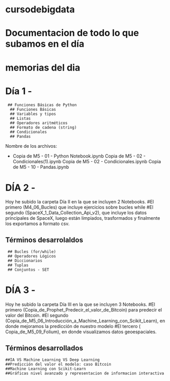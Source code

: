 # cursodebigdata 
# Documentacion de todo lo que subamos en el día 
# memorias del dia 

# Día 1 - 
     ## Funciones Básicas de Python 
      ## Funciones Básicas
      ## Variables y tipos
      ## Listas
      ## Operadores aritméticos
      ## Formato de cadena (string)
      ## Condicionales
      ## Pandas 
Nombre de los archivos: 
- Copia de M5 - 01 - Python Notebook.ipynb
Copia de M5 - 02 - Condicionales(1).ipynb
Copia de M5 - 02 - Condicionales.ipynb
Copia de M5 - 10 - Pandas.ipynb

# DÍA 2 -
Hoy he subido la carpeta Día II en la que se incluyen 2 Notebooks. 
#El primero (M4_06_Bucles) que incluye ejercicios sobre bucles while
#El segundo (SpaceX_1_Data_Collection_Api_v2), que incluye los datos principales de SpaceX, luego están limpiados, trasformados y finalmente los exportamos a formato csv. 
## Términos desarrolaldos
     ## Bucles (for/while) 
     ## Operadores Lógicos 
     ## Diccionarios
     ## Tuplas
     ## Conjuntos - SET

# DÍA 3 -
Hoy he subido la carpeta Día III en la que se incluyen 3 Notebooks. 
#El primero (Copia_de_Prophet_Predecir_el_valor_de_Bitcoin) para predecir el valor del Bitcoin. 
#El segundo (Copia_de_M5_06_Introducción_a_Machine_Learning_con_Scikit_Learn), en donde mejoramos la predicción de nuestro modelo
#El tercero ( Copia_de_M5_09_Folium), en donde visualizamos datos geoespaciales. 

## Términos desarrollados 
    ##IA VS Machine Learning VS Deep Learning
    ##Predicción del valor el modelo: caso Bitcoin 
    ##Machine Learning con Scikit-Learn
    ##Gráficas nivel avanzado y representacion de informacion interactiva 

